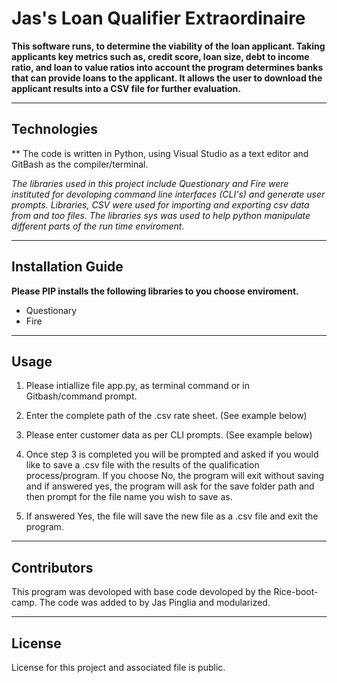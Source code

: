 # Jas's Loan Qualifier Extraordinaire

**This software runs, to determine the viability of the loan applicant. Taking applicants key metrics such as, credit score, loan size, debt to income ratio, and loan to value ratios into account the program determines banks that can provide loans to the applicant. It allows the user to download the applicant results into a CSV file for further evaluation.**

---

## Technologies

** The code is written in Python, using Visual Studio as a text editor and GitBash as the compiler/terminal. 

*The libraries used in this project include Questionary and Fire were instituted for devoloping command line interfaces (CLI's) and generate user prompts. Libraries, CSV were used for importing and exporting csv data from and too files. The libraries sys was used to help python manipulate different parts of the run time enviroment.*

---

## Installation Guide

**Please PIP installs the following libraries to you choose enviroment.** 
- Questionary
- Fire

---

## Usage

1) Please intiallize file app.py, as terminal command or in Gitbash/command prompt. 



2) Enter the complete path of the .csv rate sheet. (See example below)



3) Please enter customer data as per CLI prompts. (See example below)



4) Once step 3 is completed you will be prompted and asked if you would like to save a .csv file with the results of the qualification process/program. If you choose No, the program will exit without saving and if answered yes, the program will ask for the save folder path and then prompt for the file name you wish to save as. 



5) If answered Yes, the file will save the new file as a .csv file and exit the program. 




---

## Contributors

This program was devoloped with base code devoloped by the Rice-boot-camp. The code was added to by Jas Pinglia and modularized. 

---

## License

License for this project and associated file is public.
